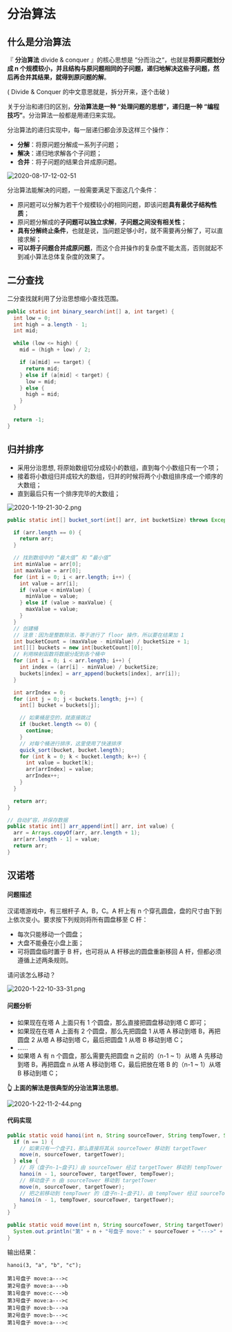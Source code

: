 # 分治算法

## 什么是分治算法

『 **分治算法** divide & conquer 』的核心思想是 “分而治之“，也就是**将原问题划分成 n 个规模较小，并且结构与原问题相同的子问题，递归地解决这些子问题，然后再合并其结果，就得到原问题的解**。

( Divide & Conquer 的中文意思就是，拆分开来，逐个击破 )

关于分治和递归的区别，**分治算法是一种 “处理问题的思想”，递归是一种 “编程技巧”**。分治算法一般都是用递归来实现。

分治算法的递归实现中，每一层递归都会涉及这样三个操作：

- **分解**：将原问题分解成一系列子问题；
- **解决**：递归地求解各个子问题；
- **合并**：将子问题的结果合并成原问题。

![2020-08-17-12-02-51](https://garrik-default-imgs.oss-accelerate.aliyuncs.com/imgs/2020-08-17-12-02-51.png)

分治算法能解决的问题，一般需要满足下面这几个条件：

- 原问题可以分解为若干个规模较小的相同问题，即该问题**具有最优子结构性质**；
- 原问题分解成的**子问题可以独立求解**，**子问题之间没有相关性**；
- **具有分解终止条件**，也就是说，当问题足够小时，就不需要再分解了，可以直接求解；
- **可以将子问题合并成原问题**，而这个合并操作的复杂度不能太高，否则就起不到减小算法总体复杂度的效果了。

## 二分查找

二分查找就利用了分治思想缩小查找范围。

```java
public static int binary_search(int[] a, int target) {
  int low = 0;
  int high = a.length - 1;
  int mid;

  while (low <= high) {
    mid = (high + low) / 2;

    if (a[mid] == target) {
      return mid;
    } else if (a[mid] < target) {
      low = mid;
    } else {
      high = mid;
    }
  }

  return -1;
}
```

## 归并排序

- 采用分治思想, 将原始数组切分成较小的数组，直到每个小数组只有一个项；
- 接着将小数组归并成较大的数组，归并的时候将两个小数组排序成一个顺序的大数组；
- 直到最后只有一个排序完毕的大数组；

![2020-1-19-21-30-2.png](https://garrik-default-imgs.oss-accelerate.aliyuncs.com/imgs/2020-1-19-21-30-2.png)

```java
public static int[] bucket_sort(int[] arr, int bucketSize) throws Exception {

  if (arr.length == 0) {
    return arr;
  }

  // 找到数组中的 “最大值” 和 “最小值”
  int minValue = arr[0];
  int maxValue = arr[0];
  for (int i = 0; i < arr.length; i++) {
    int value = arr[i];
    if (value < minValue) {
      minValue = value;
    } else if (value > maxValue) {
      maxValue = value;
    }
  }
  // 创建桶
  // 注意：因为是整数除法，等于进行了 floor 操作，所以要在结果加 1
  int bucketCount = (maxValue - minValue) / bucketSize + 1;
  int[][] buckets = new int[bucketCount][0];
  // 利用映射函数将数据分配到各个桶中
  for (int i = 0; i < arr.length; i++) {
    int index = (arr[i] - minValue) / bucketSize;
    buckets[index] = arr_append(buckets[index], arr[i]);
  }

  int arrIndex = 0;
  for (int j = 0; j < buckets.length; j++) {
    int[] bucket = buckets[j];

    // 如果桶是空的，就直接跳过
    if (bucket.length <= 0) {
      continue;
    }
    // 对每个桶进行排序，这里使用了快速排序
    quick_sort(bucket, bucket.length);
    for (int k = 0; k < bucket.length; k++) {
      int value = bucket[k];
      arr[arrIndex] = value;
      arrIndex++;
    }
  }

  return arr;
}

// 自动扩容，并保存数据
public static int[] arr_append(int[] arr, int value) {
  arr = Arrays.copyOf(arr, arr.length + 1);
  arr[arr.length - 1] = value;
  return arr;
}
```

## 汉诺塔

#### 问题描述

汉诺塔游戏中，有三根杆子 A，B，C。A 杆上有 n 个穿孔圆盘，盘的尺寸由下到上依次变小。要求按下列规则将所有圆盘移至 C 杆：

- 每次只能移动一个圆盘；
- 大盘不能叠在小盘上面；
- 可将圆盘临时置于 B 杆，也可将从 A 杆移出的圆盘重新移回 A 杆，但都必须遵循上述两条规则。

请问该怎么移动？

![2020-1-22-10-33-31.png](https://garrik-default-imgs.oss-accelerate.aliyuncs.com/imgs/2020-1-22-10-33-31.png)

#### 问题分析

- 如果现在在塔 A 上面只有 1 个圆盘，那么直接把圆盘移动到塔 C 即可；
- 如果现在在塔 A 上面有 2 个圆盘，那么先把圆盘 1 从塔 A 移动到塔 B，再把圆盘 2 从塔 A 移动到塔 C，最后把圆盘 1 从塔 B 移动到塔 C；
- $……$
- 如果塔 A 有 n 个圆盘，那么需要先把圆盘 n 之前的（n-1 ~ 1）从塔 A 先移动到塔 B，再把圆盘 n 从塔 A 移动到塔 C，最后把放在塔 B 的（n-1 ~ 1）从塔 B 移动到塔 C；

**👆 上面的解法是很典型的分治法算法思想**。

![2020-1-22-11-2-44.png](https://garrik-default-imgs.oss-accelerate.aliyuncs.com/imgs/2020-1-22-11-2-44.png)

#### 代码实现

```java
public static void hanoi(int n, String sourceTower, String tempTower, String targetTower) {
  if (n == 1) {
    // 如果只有一个盘子1，那么直接将其从 sourceTower 移动到 targetTower
    move(n, sourceTower, targetTower);
  } else {
    // 将（盘子n-1~盘子1）由 sourceTower 经过 targetTower 移动到 tempTower
    hanoi(n - 1, sourceTower, targetTower, tempTower);
    // 移动盘子 n 由 sourceTower 移动到 targetTower
    move(n, sourceTower, targetTower);
    // 把之前移动到 tempTower 的（盘子n-1~盘子1），由 tempTower 经过 sourceTower 移动到 targetTower
    hanoi(n - 1, tempTower, sourceTower, targetTower);
  }
}

public static void move(int n, String sourceTower, String targetTower) {
  System.out.println("第" + n + "号盘子 move:" + sourceTower + "--->" + targetTower);
}
```

输出结果：

```
hanoi(3, "a", "b", "c");

第1号盘子 move:a--->c
第2号盘子 move:a--->b
第1号盘子 move:c--->b
第3号盘子 move:a--->c
第1号盘子 move:b--->a
第2号盘子 move:b--->c
第1号盘子 move:a--->c
```

